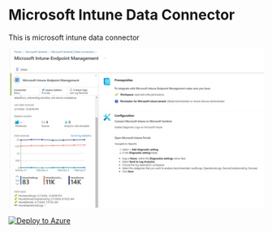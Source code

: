 # Microsoft Intune Data Connector

This is microsoft intune data connector

<img src="MicrosoftIntuneDataConnector.png" alt="Data Connector SS">

[![Deploy to Azure](https://aka.ms/deploytoazurebutton)](https://portal.azure.com/#create/Microsoft.Template/uri/https%3A%2F%2Fraw.githubusercontent.com%2Fusamasaleem620%2FMicrosoft-Sentinel%2Fmain%2FData%2520Connector%2FMicrosoft%2520Intune-Endpoint%2520Manager%2FMicrosoftIntuneDataConnectorARM.json)
